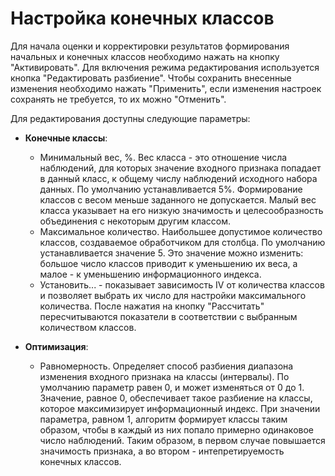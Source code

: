 # Настройка конечных классов

Для начала оценки и корректировки результатов формирования начальных и конечных классов необходимо нажать на кнопку "Активировать". Для включения режима редактирования используется кнопка "Редактировать разбиение". Чтобы сохранить внесенные изменения необходимо нажать "Применить", если изменения настроек сохранять не требуется, то их можно "Отменить".

Для редактирования доступны следующие параметры:

*  **Конечные классы**:
    * Минимальный вес, %. Вес класса - это отношение числа наблюдений, для которых значение входного признака попадает в данный класс, к общему числу наблюдений исходного набора данных. По умолчанию устанавливается 5%. Формирование классов с весом меньше заданного не допускается. Малый вес класса указывает на его низкую значимость и целесообразность объединения с некоторым другим классом.
    * Максимальное количество. Наибольшее допустимое количество классов, создаваемое обработчиком для столбца. По умолчанию устанавливается значение 5. Это значение можно изменить: большое число классов приводит к уменьшению их веса, а малое - к уменьшению информационного индекса.
    * Установить... - показывает зависимость IV от количества классов и позволяет выбрать их число для настройки максимального количества. После нажатия на кнопку "Рассчитать" пересчитываются показатели в соответствии с выбранным количеством классов.

*  **Оптимизация**:
    * Равномерность. Определяет способ разбиения диапазона изменения входного признака на классы (интервалы). По умолчанию параметр равен 0, и может изменяться от 0 до 1. Значение, равное 0, обеспечивает такое разбиение на классы, которое максимизирует информационный индекс. При значении параметра, равном 1, алгоритм формирует классы таким образом, чтобы в каждый из них попало примерно одинаковое число наблюдений. Таким образом, в первом случае повышается значимость признака, а во втором - интепретируемость конечных классов.

